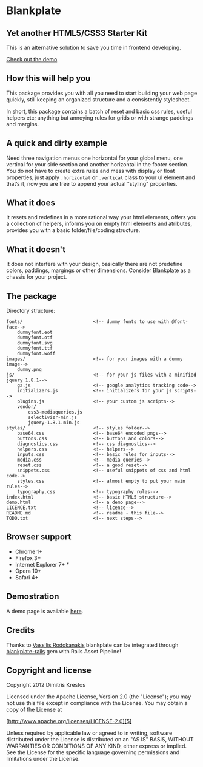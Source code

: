 # Blankplate

## Yet another HTML5/CSS3 Starter Kit
This is an alternative solution to save you time in frontend developing.

[Check out the demo][1]

## How this will help you

This package provides you with all you need to start building your web page quickly, still keeping an organized structure and a consistently stylesheet.

In short, this package contains a batch of reset and basic css rules, useful helpers etc; anything but annoying rules for grids or with strange paddings and margins.

## A quick and dirty example

Need three navigation menus one horizontal for your global menu, one vertical for your side section and another horizontal in the footer section.
You do not have to create extra rules and mess with display or float properties, just apply
`.horizontal` or `.vertical` class to your ul element and that’s it, now you are free to append your actual "styling" properties.

## What it does

It resets and redefines in a more rational way your html elements, offers you a collection of helpers, informs you on empty html elements and atributes, provides you with a basic folder/file/coding structure.

## What it doesn't

It does not interfere with your design, basically there are not predefine colors, paddings, margings or other dimensions. Consider Blankplate as a chassis for your project.

## The package

Directory structure:

    fonts/                          <!-- dummy fonts to use with @font-face-->
        dummyfont.eot
        dummyfont.otf
        dummyfont.svg
        dummyfont.ttf
        dummyfont.woff
    images/                         <!-- for your images with a dummy image-->
        dummy.png
    js/                             <!-- for your js files with a minified jquery 1.8.1-->
        ga.js                       <!-- google analytics tracking code-->
        initializers.js             <!-- initializers for your js scripts-->
        plugins.js                  <!-- your custom js scripts-->
        vendor/
            css3-mediaqueries.js
            selectivizr-min.js
            jquery-1.8.1.min.js
    styles/                         <!-- styles folder-->
        base64.css                  <!-- base64 encoded pngs-->
        buttons.css                 <!-- buttons and colors-->
        diagnostics.css             <!-- css diagnostics-->
        helpers.css                 <!-- helpers-->
        inputs.css                  <!-- basic rules for inputs-->
        media.css                   <!-- media queries-->
        reset.css                   <!-- a good reset-->
        snippets.css                <!-- useful snippets of css and html code-->
        styles.css                  <!-- almost empty to put your main rules-->
        typography.css              <!-- typography rules-->
    index.html                      <!-- basic HTML5 structure-->
    demo.html                       <!-- a demo page-->
    LICENCE.txt                     <!-- licence-->
    README.md                       <!-- readme - this file-->
    TODO.txt                        <!-- next steps-->

## Browser support

 - Chrome 1+
 - Firefox 3+
 - Internet Explorer 7+ *
 - Opera 10+
 - Safari 4+

## Demostration

A demo page is available [here][1].

## Credits

Thanks to [Vassilis Rodokanakis][3] blankplate can be integrated through [blankplate-rails][4] gem with Rails Asset Pipeline!

## Copyright and license

Copyright 2012 Dimitris Krestos

Licensed under the Apache License, Version 2.0 (the "License");
you may not use this file except in compliance with the License.
You may obtain a copy of the License at

[http://www.apache.org/licenses/LICENSE-2.0][5]

Unless required by applicable law or agreed to in writing, software
distributed under the License is distributed on an "AS IS" BASIS,
WITHOUT WARRANTIES OR CONDITIONS OF ANY KIND, either express or implied.
See the License for the specific language governing permissions and
limitations under the License.

  [1]: https://dl.dropbox.com/u/28039153/blankplate/demo.html
  [2]: https://dl.dropbox.com/u/28039153/blankplate/LICENSE.txt
  [3]: https://github.com/vrodokanakis
  [4]: https://github.com/vrodokanakis/blankplate-rails
  [5]: http://www.apache.org/licenses/LICENSE-2.0